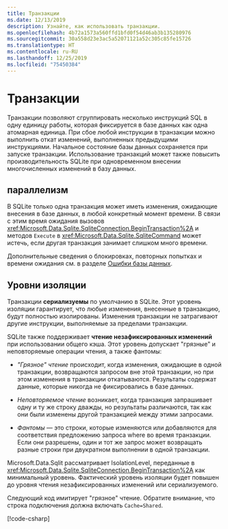 ```yaml
---
title: Транзакции
ms.date: 12/13/2019
description: Узнайте, как использовать транзакции.
ms.openlocfilehash: 4b72a1573a560ffd1bfd0f54d46ab3b135280976
ms.sourcegitcommit: 30a558d23e3ac5a52071121a52c305c85fe15726
ms.translationtype: HT
ms.contentlocale: ru-RU
ms.lasthandoff: 12/25/2019
ms.locfileid: "75450384"
---
```

# <a name="transactions"></a>Транзакции

Транзакции позволяют сгруппировать несколько инструкций SQL в одну единицу работы, которая фиксируется в базе данных как одна атомарная единица. При сбое любой инструкции в транзакции можно выполнить откат изменений, выполненных предыдущими инструкциями. Начальное состояние базы данных сохраняется при запуске транзакции. Использование транзакций может также повысить производительность SQLite при одновременном внесении многочисленных изменений в базу данных.

## <a name="concurrency"></a>параллелизм

В SQLite только одна транзакция может иметь изменения, ожидающие внесения в базе данных, в любой конкретный момент времени. В связи с этим время ожидания вызовов <xref:Microsoft.Data.Sqlite.SqliteConnection.BeginTransaction%2A> и методов `Execute` в <xref:Microsoft.Data.Sqlite.SqliteCommand> может истечь, если другая транзакция занимает слишком много времени.

Дополнительные сведения о блокировках, повторных попытках и времени ожидания см. в разделе [Ошибки базы данных](database-errors.md).

## <a name="isolation-levels"></a>Уровни изоляции

Транзакции **сериализуемы** по умолчанию в SQLite. Этот уровень изоляции гарантирует, что любые изменения, внесенные в транзакцию, будут полностью изолированы. Изменения транзакции не затрагивают другие инструкции, выполняемые за пределами транзакции.

SQLite также поддерживает **чтение незафиксированных изменений** при использовании общего кэша. Этот уровень допускает "грязные" и неповторяемые операции чтения, а также фантомы:

- *"Грязное" чтение* происходит, когда изменения, ожидающие в одной транзакции, возвращаются запросом вне этой транзакции, но при этом изменения в транзакции откатываются. Результаты содержат данные, которые никогда не фиксировались в базе данных.

- *Неповторяемое чтение* возникает, когда транзакция запрашивает одну и ту же строку дважды, но результаты различаются, так как они были изменены другой транзакцией между этими запросами.

- *Фантомы* — это строки, которые изменяются или добавляются для соответствия предложению запроса where во время транзакции. Если они разрешены, один и тот же запрос может возвращать разные строки при двукратном выполнении в одной транзакции.

Microsoft.Data.Sqlit рассматривает IsolationLevel, переданные в <xref:Microsoft.Data.Sqlite.SqliteConnection.BeginTransaction%2A> как минимальный уровень. Фактический уровень изоляции будет повышен до уровня чтения незафиксированных изменений или сериализуемого.

Следующий код имитирует "грязное" чтение. Обратите внимание, что строка подключения должна включать `Cache=Shared`.

[!code-csharp[](../../../../samples/snippets/standard/data/sqlite/DirtyReadSample/Program.cs?name=snippet_DirtyRead)]
